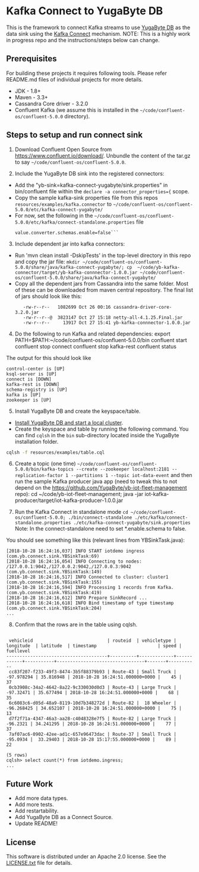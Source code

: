 # Kafka Connect to YugaByte DB

This is the framework to connect Kafka streams to use [YugaByte DB](https://github.com/YugaByte/yugabyte-db) as the data sink using the [Kafka Connect](https://docs.confluent.io/3.0.0/connect/intro.html) mechanism.
NOTE: This is a highly work in progress repo and the instructions/steps below can change.

## Prerequisites

For building these projects it requires following tools. Please refer README.md files of individual projects for more details.
- JDK - 1.8+
- Maven - 3.3+
- Cassandra Core driver - 3.2.0
- Confluent Kafka (we assume this is installed in the `~/code/confluent-os/confluent-5.0.0` directory).

## Steps to setup and run connect sink
1. Download Confluent Open Source from https://www.confluent.io/download/. Unbundle the content of the tar.gz to say ```~/code/confluent-os/confluent-5.0.0```.

2. Include the YugaByte DB sink into the registered connectors:
  - Add the "yb-sink=kafka-connect-yugabyte/sink.properties" in bin/confluent file within the `declare -a connector_properties={` scope.
  - Copy the sample kafka-sink properties file from this repos `resources/examples/kafka.connector` to `~/code/confluent-os/confluent-5.0.0/etc/kafka-connect-yugabyte/`
  - For now, set the following in the ```~/code/confluent-os/confluent-5.0.0/etc/kafka/connect-standalone.properties``` file
    ```key.converter.schemas.enable=false
    value.converter.schemas.enable=false```

3. Include dependent jar into kafka connectors:
  - Run 'mvn clean install -DskipTests' in the top-level directory in this repo and copy the jar file:
    ```mkdir ~/code/confluent-os/confluent-5.0.0/share/java/kafka-connect-yugabyte/; cp  ~/code/yb-kafka-connector/target/yb-kafka-connnector-1.0.0.jar ~/code/confluent-os/confluent-5.0.0/share/java/kafka-connect-yugabyte/```
  - Copy all the dependent jars from Cassandra into the same folder. Most of these can be downloaded from maven central repository. The final list of jars should look like this:
    ```-rw-r--r--@    85449 Oct 27  2013 metrics-core-3.0.1.jar
       -rw-r--r--   1082699 Oct 26 00:16 cassandra-driver-core-3.2.0.jar
       -rw-r--r--@  3823147 Oct 27 15:18 netty-all-4.1.25.Final.jar
       -rw-r--r--     13917 Oct 27 15:41 yb-kafka-connnector-1.0.0.jar
     ```

4. Do the following to run Kafka and related dependencies:
export PATH=$PATH:~/code/confluent-os/confluent-5.0.0/bin
confluent start
confluent stop connect
confluent stop kafka-rest
confluent status

The output for this should look like
```
control-center is [UP]
ksql-server is [UP]
connect is [DOWN]
kafka-rest is [DOWN]
schema-registry is [UP]
kafka is [UP]
zookeeper is [UP]
```

5. Install YugaByte DB and create the keyspace/table.
- [Install YugaByte DB and start a local cluster](https://docs.yugabyte.com/quick-start/install/).
- Create the keyspace and table by running the following command. You can find `cqlsh` in the `bin` sub-directory located inside the YugaByte installation folder.
```sh
cqlsh -f resources/examples/table.cql
```

6. Create a topic (one time)
```~/code/confluent-os/confluent-5.0.0/bin/kafka-topics --create --zookeeper localhost:2181 --replication-factor 1 --partitions 1 --topic iot-data-event```
and then run the sample Kafka producer java app (need to tweak this to not depend on the https://github.com/YugaByte/yb-iot-fleet-management repo):
cd ~/code/yb-iot-fleet-management; java -jar iot-kafka-producer/target/iot-kafka-producer-1.0.0.jar

7. Run the Kafka Connect in standalone mode
```cd ~/code/confluent-os/confluent-5.0.0; ./bin/connect-standalone ./etc/kafka/connect-standalone.properties ./etc/kafka-connect-yugabyte/sink.properties```
Note: In the connect-standalone need to set *.enable.schema to false.

You should see something like this (relevant lines from YBSinkTask.java):
```
[2018-10-28 16:24:16,037] INFO START iotdemo ingress (com.yb.connect.sink.YBSinkTask:69)
[2018-10-28 16:24:16,054] INFO Connecting to nodes: /127.0.0.1:9042,/127.0.0.2:9042,/127.0.0.3:9042 (com.yb.connect.sink.YBSinkTask:149)
[2018-10-28 16:24:16,517] INFO Connected to cluster: cluster1 (com.yb.connect.sink.YBSinkTask:155)
[2018-10-28 16:24:16,594] INFO Processing 1 records from Kafka. (com.yb.connect.sink.YBSinkTask:419)
[2018-10-28 16:24:16,612] INFO Prepare SinkRecord ...
[2018-10-28 16:24:16,618] INFO Bind timestamp of type timestamp (com.yb.connect.sink.YBSinkTask:204)
...
```

8. Confirm that the rows are in the table using cqlsh.
```cqlsh> select * from iotdemo.ingress limit 5;

 vehicleid                            | routeid  | vehicletype | longitude  | latitude  | timestamp                       | speed | fuellevel
--------------------------------------+----------+-------------+------------+-----------+---------------------------------+-------+-----------
 cc83f207-f233-49f3-8474-3b5f88379b93 | Route-43 | Small Truck | -97.978294 | 35.816948 | 2018-10-28 16:24:51.000000+0000 |    45 |        37
 0cb3908c-34a2-4642-8a22-9c330030d0d3 | Route-43 | Large Truck |  -97.32471 | 35.677494 | 2018-10-28 16:24:51.000000+0000 |    68 |        35
 6c6083c6-d05d-48a9-8119-10d7b348272d | Route-82 |  18 Wheeler | -96.268425 | 34.652107 | 2018-10-28 16:24:51.000000+0000 |    75 |        13
 d7f2f71a-4347-46a3-aa28-c4048328e7f5 | Route-82 | Large Truck |   -96.2321 | 34.241295 | 2018-10-28 16:24:51.000000+0000 |    77 |        37
 7af07ac6-0902-42ee-ad1c-657e96473dac | Route-37 | Small Truck |   -95.0934 |  33.29403 | 2018-10-28 15:17:55.000000+0000 |    89 |        22

(5 rows)
cqlsh> select count(*) from iotdemo.ingress;
...
```

## Future Work
- Add more data types.
- Add more tests.
- Add restartability.
- Add YugaByte DB as a Connect Source.
- Update README!

## License
This software is distributed under an Apache 2.0 license. See the [LICENSE.txt](https://github.com/YugaByte/yb-kafka-connector/LICENSE) file for details.
